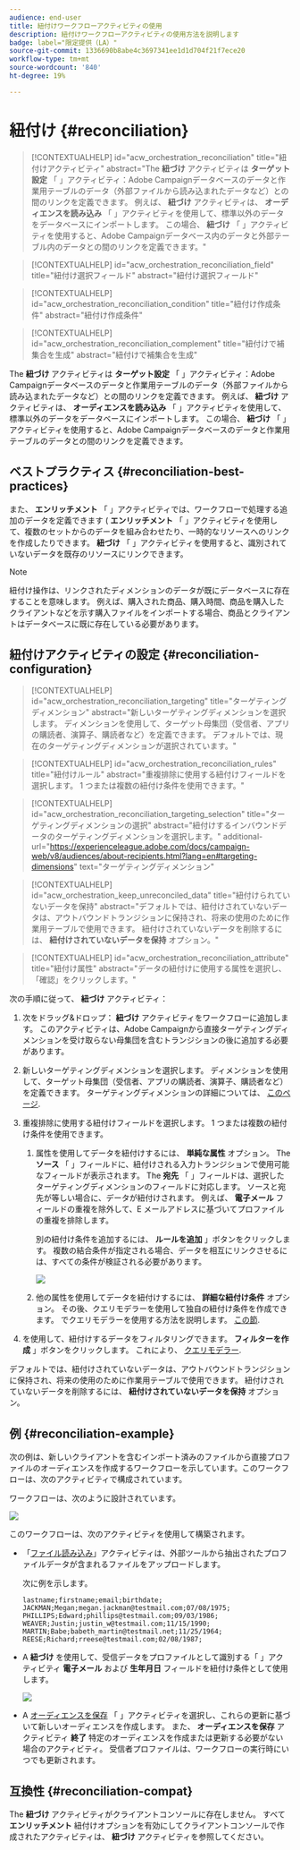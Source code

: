 ```yaml
---
audience: end-user
title: 紐付けワークフローアクティビティの使用
description: 紐付けワークフローアクティビティの使用方法を説明します
badge: label="限定提供（LA）"
source-git-commit: 1336690b8abe4c3697341ee1d1d704f21f7ece20
workflow-type: tm+mt
source-wordcount: '840'
ht-degree: 19%

---
```


# 紐付け {#reconciliation}

>[!CONTEXTUALHELP]
>id="acw_orchestration_reconciliation"
>title="紐付けアクティビティ"
>abstract="The **紐づけ** アクティビティは **ターゲット設定** 「 」アクティビティ：Adobe Campaignデータベースのデータと作業用テーブルのデータ（外部ファイルから読み込まれたデータなど）との間のリンクを定義できます。 例えば、 **紐づけ** アクティビティは、 **オーディエンスを読み込み** 「 」アクティビティを使用して、標準以外のデータをデータベースにインポートします。 この場合、 **紐づけ** 「 」アクティビティを使用すると、Adobe Campaignデータベース内のデータと外部テーブル内のデータとの間のリンクを定義できます。"


>[!CONTEXTUALHELP]
>id="acw_orchestration_reconciliation_field"
>title="紐付け選択フィールド"
>abstract="紐付け選択フィールド"


>[!CONTEXTUALHELP]
>id="acw_orchestration_reconciliation_condition"
>title="紐付け作成条件"
>abstract="紐付け作成条件"

>[!CONTEXTUALHELP]
>id="acw_orchestration_reconciliation_complement"
>title="紐付けで補集合を生成"
>abstract="紐付けで補集合を生成"



The **紐づけ** アクティビティは **ターゲット設定** 「 」アクティビティ：Adobe Campaignデータベースのデータと作業用テーブルのデータ（外部ファイルから読み込まれたデータなど）との間のリンクを定義できます。 例えば、 **紐づけ** アクティビティは、 **オーディエンスを読み込み** 「 」アクティビティを使用して、標準以外のデータをデータベースにインポートします。 この場合、 **紐づけ** 「 」アクティビティを使用すると、Adobe Campaignデータベースのデータと作業用テーブルのデータとの間のリンクを定義できます。


## ベストプラクティス {#reconciliation-best-practices}

また、 **エンリッチメント** 「 」アクティビティでは、ワークフローで処理する追加のデータを定義できます ( **エンリッチメント** 「 」アクティビティを使用して、複数のセットからのデータを組み合わせたり、一時的なリソースへのリンクを作成したりできます。 **紐づけ** 「 」アクティビティを使用すると、識別されていないデータを既存のリソースにリンクできます。

>[!NOTE]
>紐付け操作は、リンクされたディメンションのデータが既にデータベースに存在することを意味します。  例えば、購入された商品、購入時間、商品を購入したクライアントなどを示す購入ファイルをインポートする場合、商品とクライアントはデータベースに既に存在している必要があります。
>

## 紐付けアクティビティの設定 {#reconciliation-configuration}


>[!CONTEXTUALHELP]
>id="acw_orchestration_reconciliation_targeting"
>title="ターゲティングディメンション"
>abstract="新しいターゲティングディメンションを選択します。 ディメンションを使用して、ターゲット母集団（受信者、アプリの購読者、演算子、購読者など）を定義できます。 デフォルトでは、現在のターゲティングディメンションが選択されています。"

>[!CONTEXTUALHELP]
>id="acw_orchestration_reconciliation_rules"
>title="紐付けルール"
>abstract="重複排除に使用する紐付けフィールドを選択します。 1 つまたは複数の紐付け条件を使用できます。"

>[!CONTEXTUALHELP]
>id="acw_orchestration_reconciliation_targeting_selection"
>title="ターゲティングディメンションの選択"
>abstract="紐付けするインバウンドデータのターゲティングディメンションを選択します。"
>additional-url="https://experienceleague.adobe.com/docs/campaign-web/v8/audiences/about-recipients.html?lang=en#targeting-dimensions" text="ターゲティングディメンション"

>[!CONTEXTUALHELP]
>id="acw_orchestration_keep_unreconciled_data"
>title="紐付けられていないデータを保持"
>abstract="デフォルトでは、紐付けされていないデータは、アウトバウンドトランジションに保持され、将来の使用のために作業用テーブルで使用できます。 紐付けされていないデータを削除するには、 **紐付けされていないデータを保持** オプション。"


>[!CONTEXTUALHELP]
>id="acw_orchestration_reconciliation_attribute"
>title="紐付け属性"
>abstract="データの紐付けに使用する属性を選択し、「確認」をクリックします。"

次の手順に従って、 **紐づけ** アクティビティ：

1. 次をドラッグ&amp;ドロップ： **紐づけ** アクティビティをワークフローに追加します。 このアクティビティは、Adobe Campaignから直接ターゲティングディメンションを受け取らない母集団を含むトランジションの後に追加する必要があります。

1. 新しいターゲティングディメンションを選択します。 ディメンションを使用して、ターゲット母集団（受信者、アプリの購読者、演算子、購読者など）を定義できます。 ターゲティングディメンションの詳細については、 [このページ](../../audience/about-recipients.md#targeting-dimensions).

1. 重複排除に使用する紐付けフィールドを選択します。 1 つまたは複数の紐付け条件を使用できます。

   1. 属性を使用してデータを紐付けするには、 **単純な属性** オプション。 The **ソース** 「 」フィールドに、紐付けされる入力トランジションで使用可能なフィールドが表示されます。 The **宛先** 「 」フィールドは、選択したターゲティングディメンションのフィールドに対応します。 ソースと宛先が等しい場合に、データが紐付けされます。 例えば、 **電子メール** フィールドの重複を除外して、E メールアドレスに基づいてプロファイルの重複を排除します。

      別の紐付け条件を追加するには、 **ルールを追加** 」ボタンをクリックします。 複数の結合条件が指定される場合、データを相互にリンクさせるには、すべての条件が検証される必要があります。

      ![](../assets/workflow-reconciliation-criteria.png)

   1. 他の属性を使用してデータを紐付けするには、 **詳細な紐付け条件** オプション。 その後、クエリモデラーを使用して独自の紐付け条件を作成できます。 でクエリモデラーを使用する方法を説明します。 [この節](../../query/query-modeler-overview.md).

1. を使用して、紐付けするデータをフィルタリングできます。 **フィルターを作成** 」ボタンをクリックします。 これにより、 [クエリモデラー](../../query/query-modeler-overview.md).

デフォルトでは、紐付けされていないデータは、アウトバウンドトランジションに保持され、将来の使用のために作業用テーブルで使用できます。 紐付けされていないデータを削除するには、 **紐付けされていないデータを保持** オプション。

## 例 {#reconciliation-example}

次の例は、新しいクライアントを含むインポート済みのファイルから直接プロファイルのオーディエンスを作成するワークフローを示しています。このワークフローは、次のアクティビティで構成されています。

ワークフローは、次のように設計されています。

![](../assets/workflow-reconciliation-sample-1.0.png)


このワークフローは、次のアクティビティを使用して構築されます。

* 「[ファイル読み込み](load-file.md)」アクティビティは、外部ツールから抽出されたプロファイルデータが含まれるファイルをアップロードします。

  次に例を示します。

  ```
  lastname;firstname;email;birthdate;
  JACKMAN;Megan;megan.jackman@testmail.com;07/08/1975;
  PHILLIPS;Edward;phillips@testmail.com;09/03/1986;
  WEAVER;Justin;justin_w@testmail.com;11/15/1990;
  MARTIN;Babe;babeth_martin@testmail.net;11/25/1964;
  REESE;Richard;rreese@testmail.com;02/08/1987;
  ```

* A **紐づけ** を使用して、受信データをプロファイルとして識別する「 」アクティビティ **電子メール** および **生年月日** フィールドを紐付け条件として使用します。

  ![](../assets/workflow-reconciliation-sample-1.1.png)

* A [オーディエンスを保存](save-audience.md) 「 」アクティビティを選択し、これらの更新に基づいて新しいオーディエンスを作成します。 また、 **オーディエンスを保存** アクティビティ **終了** 特定のオーディエンスを作成または更新する必要がない場合のアクティビティ。 受信者プロファイルは、ワークフローの実行時にいつでも更新されます。


## 互換性 {#reconciliation-compat}

The **紐づけ** アクティビティがクライアントコンソールに存在しません。 すべて **エンリッチメント** 紐付けオプションを有効にしてクライアントコンソールで作成されたアクティビティは、 **紐づけ** アクティビティを参照してください。

